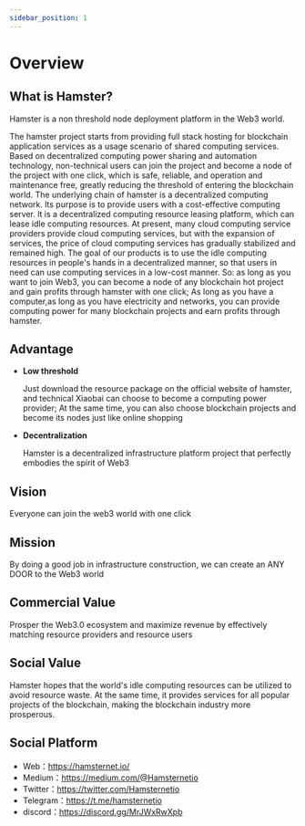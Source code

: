 ```yaml
---
sidebar_position: 1
---
```


# Overview

## What is Hamster?

Hamster is a non threshold node deployment platform in the Web3 world.

The hamster project starts from providing full stack hosting for blockchain application services as a usage scenario of shared computing services. Based on decentralized computing power sharing and automation technology, non-technical users can join the project and become a node of the project with one click, which is safe, reliable, and operation and maintenance free, greatly reducing the threshold of entering the blockchain world. The underlying chain of hamster is a decentralized computing network. lts purpose is to provide users with a cost-effective computing server. lt is a decentralized computing resource leasing platform, which can lease idle computing resources. At present, many cloud computing service providers provide cloud computing services, but with the expansion of services, the price of cloud computing services has gradually stabilized and remained high. The goal of our products is to use the idle computing resources in people's hands in a decentralized manner, so that users in need can use computing services in a low-cost manner. So: as long as you want to join Web3, you can become a node of any blockchain hot project and gain profits through hamster with one click; As long as you have a computer,as long as you have electricity and networks, you can provide computing power for many blockchain projects and earn profits through hamster.

## Advantage

- **Low threshold**

  Just download the resource package on the official website of hamster, and technical Xiaobai can choose to become a computing power provider; At the same time, you can also choose blockchain projects and become its nodes just like online shopping

- **Decentralization**

  Hamster is a decentralized infrastructure platform project that perfectly embodies the spirit of Web3

## Vision

Everyone can join the web3 world with one click

## Mission

By doing a good job in infrastructure construction, we can create an ANY DOOR to the Web3 world

## Commercial Value

Prosper the Web3.0 ecosystem and maximize revenue by effectively matching resource providers and resource users

## Social Value

Hamster hopes that the world's idle computing resources can be utilized to avoid resource waste. At the same time, it provides services for all popular projects of the blockchain, making the blockchain industry more prosperous.

## Social Platform

- Web：<https://hamsternet.io/>
- Medium：<https://medium.com/@Hamsternetio>
- Twitter：<https://twitter.com/Hamsternetio>
- Telegram：<https://t.me/hamsternetio>
- discord：<https://discord.gg/MrJWxRwXpb>
